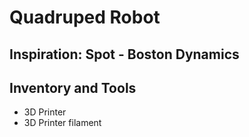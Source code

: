 # Quadruped Robot
## Inspiration: Spot - Boston Dynamics

## Inventory and Tools
<ul>
  <li>3D Printer</li>
  <li>3D Printer filament</li>
</ul>
